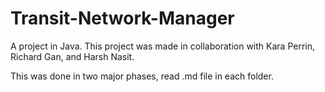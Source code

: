 # Transit-Network-Manager
A project in Java. This project was made in collaboration with Kara Perrin, Richard Gan, and Harsh Nasit.

This was done in two major phases, read .md file in each folder.
